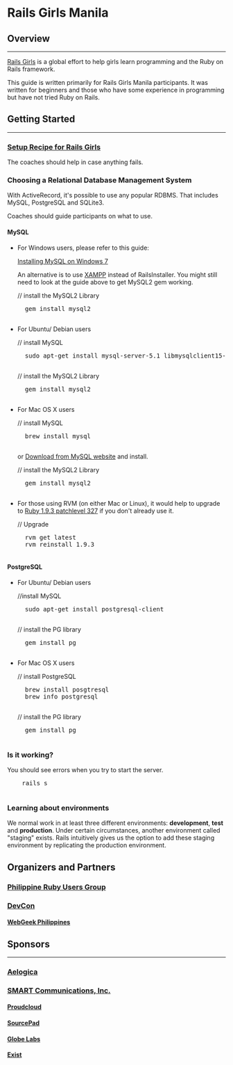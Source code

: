 # Rails Girls Manila

## Overview
-----

<a href="http://railsgirls.com/" target="_blank">Rails Girls</a> is a global effort to help girls learn programming and the Ruby on Rails framework.

This guide is written primarily for Rails Girls Manila participants. It was written for beginners and those who have some experience in programming but have not tried Ruby on Rails.



## Getting Started
-----

### <a href="http://guides.railsgirls.com/install/" target="_blank">Setup Recipe for Rails Girls</a>

The coaches should help in case anything fails.


### Choosing a Relational Database Management System

With ActiveRecord, it's possible to use any popular RDBMS. That includes MySQL, PostgreSQL and SQLite3.

Coaches should guide participants on what to use.

#### MySQL

* For Windows users, please refer to this guide:

  <a href="http://blog.mmediasys.com/2011/07/07/installing-mysql-on-windows-7-x64-and-using-ruby-with-it/" target="_blank"> Installing MySQL on Windows 7</a>

  An alternative is to use <a href="http://www.apachefriends.org/en/xampp.html" target="_blank"> XAMPP</a> instead of RailsInstaller. You might still need to look at the guide above to get MySQL2 gem working.

    // install the MySQL2 Library

   <pre class="brush: shell">
    gem install mysql2
   </pre>


* For Ubuntu/ Debian users

    // install MySQL

   <pre class="brush: shell">
    sudo apt-get install mysql-server-5.1 libmysqlclient15-dev
   </pre>

    // install the MySQL2 Library

   <pre class="brush: shell">
    gem install mysql2
   </pre>

* For Mac OS X users

    // install MySQL

   <pre class="brush: shell">
    brew install mysql
   </pre>

  or <a href="http://dev.mysql.com/downloads/mysql/5.1.html" target="_blank">Download from MySQL website</a> and install.

    // install the MySQL2 Library

   <pre class="brush: shell">
    gem install mysql2
   </pre>

* For those using RVM (on either Mac or Linux), it would help to upgrade to <a href="http://www.ruby-lang.org/en/news/2012/11/09/ruby-1-9-3-p327-is-released/" target="_blank">Ruby 1.9.3 patchlevel 327</a> if you don't already use it.


    // Upgrade

   <pre class="brush: shell">
    rvm get latest
    rvm reinstall 1.9.3
   </pre>

#### PostgreSQL


* For Ubuntu/ Debian users

    //install MySQL

   <pre class="brush: shell">
    sudo apt-get install postgresql-client
   </pre>

    // install the PG library

   <pre class="brush: shell">
    gem install pg
   </pre>

* For Mac OS X users

    // install PostgreSQL

   <pre class="brush: shell">
    brew install posgtresql
    brew info postgresql
   </pre>

   // install the PG library

   <pre class="brush: shell">
    gem install pg
   </pre>


### Is it working?

You should see errors when you try to start the server.

   <pre class="brush: shell">
    rails s
   </pre>


### Learning about environments

We normal work in at least three different environments: **development**, **test** and **production**. Under certain circumstances, another environment called "staging" exists. Rails intuitively gives us the option to add these staging environment by replicating the production environment.


## Organizers and Partners

### <a href="http://groups.google.com/group/ruby-phil" target="_blank">Philippine Ruby Users Group</a>

### <a href="http://devcon.ph/" target="_blank">DevCon</a>
#### <a href="http://webgeek.ph/"  target="_blank">WebGeek Philippines</a>


## Sponsors
---------------------------------------

### <a href="http://aelogica.com/" target="_blank">Aelogica</a>
### <a href="http://smart.com.ph/" target="_blank">SMART Communications, Inc. </a>
#### <a href="http://www.proudcloud.net/" target="_blank">Proudcloud</a>
#### <a href="http://www.sourcepad.com/" target="_blank">SourcePad</a>
#### <a href="http://www.globe.com.ph" target="_blank">Globe Labs</a>
#### <a href="http://www.exist.com/" target="_blank">Exist</a>
